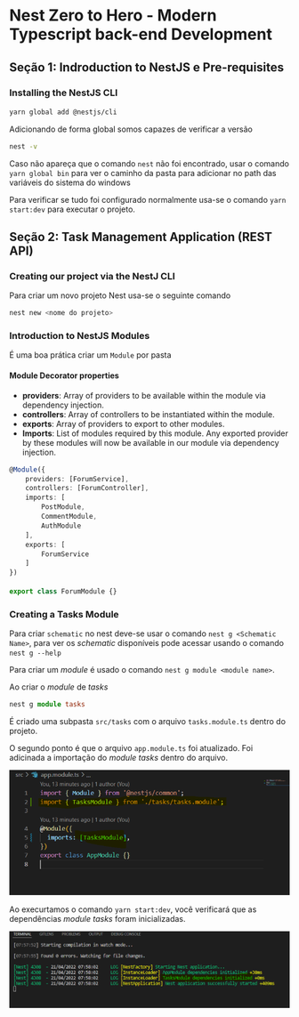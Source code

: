 # Nest Zero to Hero - Modern Typescript back-end Development

## Seção 1: Indroduction to NestJS e Pre-requisites

### Installing the NestJS CLI

```bash
yarn global add @nestjs/cli
```

Adicionando de forma global somos capazes de verificar a versão

```bash
nest -v
```

Caso não apareça que o comando `nest` não foi encontrado, usar o comando `yarn global bin` para ver o caminho da pasta para adicionar no path das variáveis do sistema do windows

Para verificar se tudo foi configurado normalmente usa-se o comando `yarn start:dev` para executar o projeto.

## Seção 2: Task Management Application (REST API)

### Creating our project via the NestJ CLI

Para criar um novo projeto Nest usa-se o seguinte comando

```bash
nest new <nome do projeto>
```

### Introduction to NestJS Modules

É uma boa prática criar um `Module` por pasta

#### Module Decorator properties

* **providers**: Array of providers to be available within  the module via dependency injection.
* **controllers**: Array of controllers to be instantiated within the module.
* **exports**: Array of providers to export to other modules.
* **Imports**: List of modules required by this module. Any exported provider by these modules will now be available in our module via dependency injection.

```typescript
@Module({
    providers: [ForumService],
    controllers: [ForumController],
    imports: [
        PostModule,
        CommentModule,
        AuthModule
    ],
    exports: [
        ForumService
    ]
})

export class ForumModule {}
```

### Creating a Tasks Module

Para criar `schematic` no nest deve-se usar o comando `nest g <Schematic Name>`, para ver os *schematic* disponíveis pode
acessar usando o comando `nest g --help`

Para criar um *module* é usado o comando `nest g module <module name>`.

Ao criar o *module* de *tasks*

```typescript
nest g module tasks
```

É criado uma subpasta `src/tasks` com o arquivo `tasks.module.ts` dentro do projeto.

O segundo ponto é que o arquivo `app.module.ts` foi atualizado. Foi adicinada a importação do *module tasks* dentro do arquivo.

![Arquivo app.module.ts atualizado](/images/images_from_course/app_module_updated.png)

Ao execurtamos o comando `yarn start:dev`, você verificará que as dependências *module tasks* foram inicializadas.

![Arquivo app.module.ts atualizado](/images/images_from_course/task_module_importated.png)



